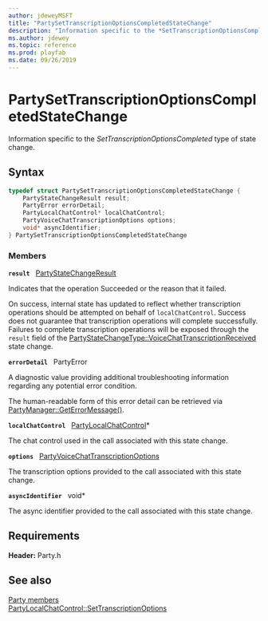 ```yaml
---
author: jdeweyMSFT
title: "PartySetTranscriptionOptionsCompletedStateChange"
description: "Information specific to the *SetTranscriptionOptionsCompleted* type of state change."
ms.author: jdewey
ms.topic: reference
ms.prod: playfab
ms.date: 09/26/2019
---
```


# PartySetTranscriptionOptionsCompletedStateChange  

Information specific to the *SetTranscriptionOptionsCompleted* type of state change.  

## Syntax  
  
```cpp
typedef struct PartySetTranscriptionOptionsCompletedStateChange {  
    PartyStateChangeResult result;  
    PartyError errorDetail;  
    PartyLocalChatControl* localChatControl;  
    PartyVoiceChatTranscriptionOptions options;  
    void* asyncIdentifier;  
} PartySetTranscriptionOptionsCompletedStateChange  
```
  
### Members  
  
**`result`** &nbsp; [PartyStateChangeResult](../enums/partystatechangeresult.md)  
  
Indicates that the operation Succeeded or the reason that it failed.
  
On success, internal state has updated to reflect whether transcription operations should be attempted on behalf of ```localChatControl```. Success does not guarantee that transcription operations will complete successfully. Failures to complete transcription operations will be exposed through the ```result``` field of the [PartyStateChangeType::VoiceChatTranscriptionReceived](../enums/partystatechangetype.md) state change.
  
**`errorDetail`** &nbsp; PartyError  
  
A diagnostic value providing additional troubleshooting information regarding any potential error condition.
  
The human-readable form of this error detail can be retrieved via [PartyManager::GetErrorMessage()](../classes/PartyManager/methods/partymanager_geterrormessage.md).
  
**`localChatControl`** &nbsp; [PartyLocalChatControl](../classes/PartyLocalChatControl/partylocalchatcontrol.md)*  
  
The chat control used in the call associated with this state change.
  
**`options`** &nbsp; [PartyVoiceChatTranscriptionOptions](../enums/partyvoicechattranscriptionoptions.md)  
  
The transcription options provided to the call associated with this state change.
  
**`asyncIdentifier`** &nbsp; void*  
  
The async identifier provided to the call associated with this state change.
  
  
## Requirements  
  
**Header:** Party.h
  
## See also  
[Party members](../party_members.md)  
[PartyLocalChatControl::SetTranscriptionOptions](../classes/PartyLocalChatControl/methods/partylocalchatcontrol_settranscriptionoptions.md)
  
  
